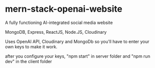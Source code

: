 # mern-stack-openai-website
A fully functioning AI-integrated social media website

MongoDB, Express, ReactJS, Node.JS, Cloudinary

Uses OpenAI API, Cloudinary and MongoDb so you'll have to enter your own keys to make it work. 

after you configure your keys, "npm start" in server folder and "npm run dev" in the client folder
